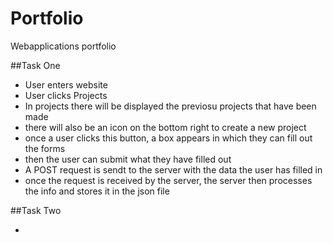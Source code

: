 # Portfolio
Webapplications portfolio

##Task One

- User enters website
- User clicks Projects
- In projects there will be displayed the previosu projects that have been made
- there will also be an icon on the bottom right to create a new project
- once a user clicks this button, a box appears in which they can fill out the forms
- then the user can submit what they have filled out
- A POST request is sendt to the server with the data the user has filled in
- once the request is received by the server, the server then processes the info and stores it in the json file

##Task Two

- 



